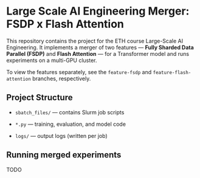 # Large Scale AI Engineering Merger: FSDP x Flash Attention 

This repository contains the project for the ETH course Large-Scale AI Engineering. It implements a merger of two features — **Fully Sharded Data Parallel (FSDP)** and **Flash Attention** — for a Transformer model and runs experiments on a multi-GPU cluster.

To view the features separately, see the `feature-fsdp` and `feature-flash-attention` branches, respectively.

## Project Structure
- `sbatch_files/` — contains Slurm job scripts

- `*.py` — training, evaluation, and model code

-  `logs/` — output logs (written per job)


## Running merged experiments
TODO
